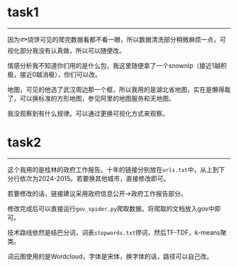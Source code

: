 # task1

---
因为🐟烧饼可见的爬完数据看都不看一眼，所以数据清洗部分稍微麻烦一点，可视化部分我没有认真做，所以可以随便改。

情感分析我不知道你们用的是什么包，我这里随便拿了一个snownlp（接近1越积极，接近0越消极），你们可以改。

地图，可见的他选了武汉周边那一个框，所以我用的是湖北省地图，实在是懒得裁了，可以换标准的方形地图，参见阿里的地图服务和天地图。

我没观察到有什么规律。可以通过更换可视化方式来观察。

# task2

---
这个我用的是桂林的政府工作报告。十年的链接分别放在`urls.txt`中，从上到下分行依次为2024-2015。若要换其他城市，直接修改即可。

若要修改的话，链接建议采用政府信息公开→政府工作报告部分。

修改完成后可以直接运行`gov_spider.py`爬取数据。将爬取的文档放入gov中即可。

技术路线依然是结巴分词，词表`stopwords.txt`停词，然后TF-TDF，k-means聚类。

词云图使用的是Wordcloud，字体是宋体，换字体的话，路径可以自己改。